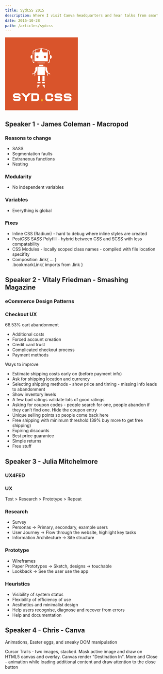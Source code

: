 ```yaml
---
title: SydCSS 2015
description: Where I visit Canva headquarters and hear talks from smart people
date: 2015-10-28
path: /articles/sydcss
---
```


![SYD.CSS](sydcss.png)

## Speaker 1 - James Coleman - Macropod 
 
### Reasons to change 
* SASS 
* Segmentation faults 
* Extraneous functions 
* Nesting  
 
### Modularity 
* No independent variables 
 
### Variables 
* Everything is global 
 
### Fixes 
* Inline CSS (Radium) - hard to debug where inline styles are created 
* PostCSS SASS Polyfill - hybrid between CSS and SCSS with less compatability 
* CSS Modules - locally scoped class names - compiled with file location specifity 
* Composition 
    .link{ ... }   
    .bookmarkLink{ imports from .link } 
 
 
## Speaker 2 - Vitaly Friedman - Smashing Magazine 
### eCommerce Design Patterns 
 
### Checkout UX 
 
68.53% cart abandonment 
 
* Additional costs 
* Forced account creation 
* Credit card trust 
* Complicated checkout process 
* Payment methods 
 
Ways to improve 
 
* Estimate shipping costs early on (before payment info) 
* Ask for shipping location and currency 
* Selecting shipping methods - show price and timing - missing info leads to abandonment 
* Show inventory levels 
* A few bad ratings validate lots of good ratings 
* Asking for coupon codes - people search for one, people abandon if they can’t find one. Hide the coupon entry 
* Unique selling points so people come back here 
* Free shipping with minimum threshold (39% buy more to get free shipping) 
* Expiring discounts 
* Best price guarantee 
* Simple returns 
* Free stuff 
 
## Speaker 3 - Julia Mitchelmore 
 
### UX4FED 
 
### UX 
 
Test > Research > Prototype > Repeat 
 
### Research 
* Survey 
* Personas -> Primary, secondary, example users 
* User Journey -> Flow through the website, highlight key tasks 
* Information Architecture -> Site structure 
 
### Prototype 
* Wireframes 
* Paper Prototypes -> Sketch, designs -> touchable 
* Lookback -> See the user use the app 
 
### Heuristics 
* Visibility of system status 
* Flexibility of efficiency of use 
* Aesthetics and minimalist design 
* Help users recognise, diagnose and recover from errors 
* Help and documentation 
 
## Speaker 4 - Chris - Canva 
 
Animations, Easter eggs, and sneaky DOM manipulation 
 
Cursor Trails - two images, stacked. Mask active image and draw on HTML5 canvas and overlay. Canvas render "Destination In". 
More and Close - animation while loading additional content and draw attention to the close button 
